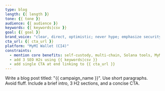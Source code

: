 ```yaml
---
type: blog
length: {{ length }}
tone: {{ tone }}
audience: {{ audience }}
keywords: {{ keywords|csv }}
goal: {{ goal }}
brand_voice: "clear, direct, optimistic; never hype; emphasize security, transparency, and utility"
cta_url: {{ cta_url }}
platform: "MyMI Wallet (CI4)"
constraints:
  - mention core benefits: self-custody, multi-chain, Solana tools, MyMIInvestments, analytics
  - add 3 SEO H2s using {{ keywords|csv }}
  - add single CTA at end linking to {{ cta_url }}
---
```


Write a blog post titled: "{{ campaign_name }}".
Use short paragraphs. Avoid fluff. Include a brief intro, 3 H2 sections, and a concise CTA.